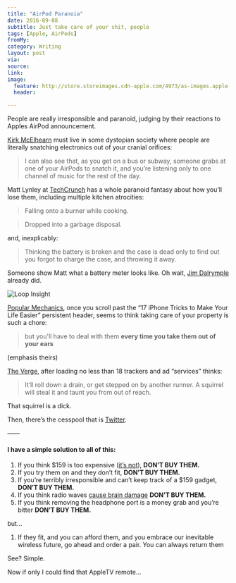 ```yaml
---
title: "AirPod Paranoia"
date: 2016-09-08
subtitle: Just take care of your shit, people
tags: [Apple, AirPods]
fromMy: 
category: Writing
layout: post
via: 
source: 
link: 
image:
  feature: http://store.storeimages.cdn-apple.com/4973/as-images.apple.com/is/image/AppleInc/aos/published/images/M/ME/MMEF2/MMEF2?wid=572&hei=572&fmt=jpeg&qlt=95&op_sharpen=0&resMode=bicub&op_usm=0.5,0.5,0,0&iccEmbed=0&layer=comp&.v=1473201136653
  header:

---
```


People are really irresponsible and paranoid, judging by their reactions to Apples AirPod announcement.

[Kirk McElhearn][1] must live in some dystopian society where people are literally snatching electronics out of your cranial orifices:

> I can also see that, as you get on a bus or subway, someone grabs at one of your AirPods to snatch it, and you’re listening only to one channel of music for the rest of the day.

Matt Lynley at [TechCrunch][2] has a whole paranoid fantasy about how you’ll lose them, including multiple kitchen atrocities:
 
> Falling onto a burner while cooking.

> Dropped into a garbage disposal.

and, inexplicably:

> Thinking the battery is broken and the case is dead only to find out you forgot to charge the case, and throwing it away.

Someone show Matt what a battery meter looks like. Oh wait, [Jim Dalrymple][5] already did.

![Loop Insight](http://www.loopinsight.com/wp-content/uploads/AirPod-Battery-420x315.jpg)

[Popular Mechanics][3], once you scroll past the “17 iPhone Tricks to Make Your Life Easier” persistent header, seems to think taking care of your property is such a chore:

> but you'll have to deal with them **every time you take them out of your ears**

(emphasis theirs)

[The Verge][4], after loading no less than 18 trackers and ad “services” thinks:

> It’ll roll down a drain, or get stepped on by another runner. A squirrel will steal it and taunt you from out of reach.

That squirrel is a dick.

Then, there’s the cesspool that is [Twitter][6].

——

#### I have a simple solution to all of this:

 1. If you think $159 is too expensive ([it’s not][7]), **DON’T BUY THEM.**
 2. If you try them on and they don’t fit, **DON’T BUY THEM.**
 3. If you’re terribly irresponsible and can’t keep track of a $159 gadget, **DON’T BUY THEM.**
 4. If you think radio waves [cause brain damage][8] **DON’T BUY THEM.**
 5. If you think removing the headphone port is a money grab and you’re bitter **DON’T BUY THEM.**
 
but…

 1. If they fit, and you can afford them, and you embrace our inevitable wireless future, go ahead and order a pair. You can always return them

See? Simple.

Now if only I could find that AppleTV remote…


[1]: http://www.mcelhearn.com/apples-airpod-mistake
[2]: https://techcrunch.com/2016/09/07/all-the-ways-you-are-probably-going-to-lose-an-airpod/
[3]: http://www.popularmechanics.com/technology/gadgets/a22747/apple-airpods-are-bad-design/
[4]: http://www.theverge.com/2016/9/7/12837796/airpod-expensive-wireless-apple-headphones
[5]: http://www.loopinsight.com/2016/09/07/a-few-thoughts-on-apples-iphone-7-keynote/
[6]: https://twitter.com/search?q=lose%20airpods&src=tyah
[7]: http://amzn.to/2cFgauO
[8]: http://boingboing.net/2016/08/01/jill-stein-is-a-fearmongering.html
